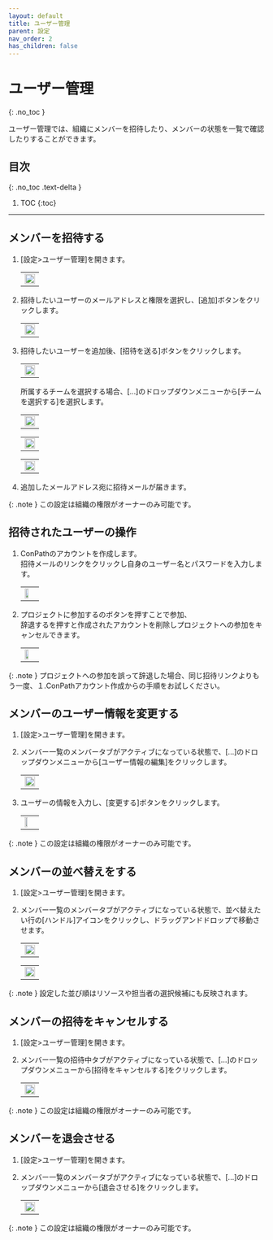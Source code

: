 ```yaml
---
layout: default
title: ユーザー管理
parent: 設定
nav_order: 2
has_children: false
---
```


# ユーザー管理
{: .no_toc }

ユーザー管理では、組織にメンバーを招待したり、メンバーの状態を一覧で確認したりすることができます。

## 目次
{: .no_toc .text-delta }

1. TOC
{:toc}

---

## メンバーを招待する

1. [設定>ユーザー管理]を開きます。

   <table><tr><td>
   <img src="/assets/images/settings/users.png" width="100%">
   </td></tr></table>

2. 招待したいユーザーのメールアドレスと権限を選択し、[追加]ボタンをクリックします。

   <table><tr><td>
   <img src="/assets/images/settings/users/1.png" width="100%">
   </td></tr></table>

3. 招待したいユーザーを追加後、[招待を送る]ボタンをクリックします。

   <table><tr><td>
   <img src="/assets/images/settings/users/2.png" width="100%">
   </td></tr></table>

   所属するチームを選択する場合、[...]のドロップダウンメニューから[チームを選択する]を選択します。

   <table><tr><td>
   <img src="/assets/images/settings/users/3.png" width="100%">
   </td></tr></table>

   <table><tr><td>
   <img src="/assets/images/settings/users/4.png" width="100%">
   </td></tr></table>

   <table><tr><td>
   <img src="/assets/images/settings/users/5.png" width="100%">
   </td></tr></table>

4. 追加したメールアドレス宛に招待メールが届きます。

{: .note }
この設定は組織の権限がオーナーのみ可能です。

## 招待されたユーザーの操作

1. ConPathのアカウントを作成します。  
招待メールのリンクをクリックし自身のユーザー名とパスワードを入力します。

   <table><tr><td>
   <img src="/assets/images/settings/users/user_registration.png" width="60%">
   </td></tr></table>

2. プロジェクトに参加するのボタンを押すことで参加、  
辞退するを押すと作成されたアカウントを削除しプロジェクトへの参加をキャンセルできます。

   <table><tr><td>
   <img src="/assets/images/settings/users/entry.png" width="60%">
   </td></tr></table>

{: .note }
プロジェクトへの参加を誤って辞退した場合、同じ招待リンクよりもう一度、１.ConPathアカウント作成からの手順をお試しください。

## メンバーのユーザー情報を変更する

1. [設定>ユーザー管理]を開きます。
2. メンバー一覧のメンバータブがアクティブになっている状態で、[...]のドロップダウンメニューから[ユーザー情報の編集]をクリックします。

   <table><tr><td>
   <img src="/assets/images/settings/users/6.png" width="100%">
   </td></tr></table>

3. ユーザーの情報を入力し、[変更する]ボタンをクリックします。

   <table><tr><td>
   <img src="/assets/images/settings/users/7.png" width="50%">
   </td></tr></table>

{: .note }
この設定は組織の権限がオーナーのみ可能です。

## メンバーの並べ替えをする

1. [設定>ユーザー管理]を開きます。
2. メンバー一覧のメンバータブがアクティブになっている状態で、並べ替えたい行の[ハンドル]アイコンをクリックし、ドラッグアンドドロップで移動させます。

   <table><tr><td>
   <img src="/assets/images/settings/users/8.png" width="100%">
   </td></tr></table>

   <table><tr><td>
   <img src="/assets/images/settings/users/9.png" width="100%">
   </td></tr></table>

{: .note }
設定した並び順はリソースや担当者の選択候補にも反映されます。

## メンバーの招待をキャンセルする

1. [設定>ユーザー管理]を開きます。
2. メンバー一覧の招待中タブがアクティブになっている状態で、[...]のドロップダウンメニューから[招待をキャンセルする]をクリックします。

   <table><tr><td>
   <img src="/assets/images/settings/users/10.png" width="100%">
   </td></tr></table>

{: .note }
この設定は組織の権限がオーナーのみ可能です。

## メンバーを退会させる

1. [設定>ユーザー管理]を開きます。
2. メンバー一覧のメンバータブがアクティブになっている状態で、[...]のドロップダウンメニューから[退会させる]をクリックします。

   <table><tr><td>
   <img src="/assets/images/settings/users/11.png" width="100%">
   </td></tr></table>

{: .note }
この設定は組織の権限がオーナーのみ可能です。